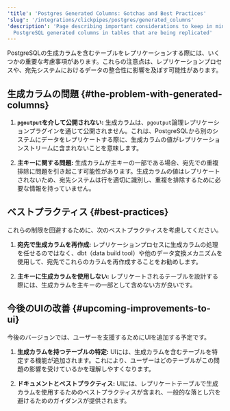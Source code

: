 ```yaml
---
'title': 'Postgres Generated Columns: Gotchas and Best Practices'
'slug': '/integrations/clickpipes/postgres/generated_columns'
'description': 'Page describing important considerations to keep in mind when using
  PostgreSQL generated columns in tables that are being replicated'
---
```




PostgreSQLの生成カラムを含むテーブルをレプリケーションする際には、いくつかの重要な考慮事項があります。これらの注意点は、レプリケーションプロセスや、宛先システムにおけるデータの整合性に影響を及ぼす可能性があります。

## 生成カラムの問題 {#the-problem-with-generated-columns}

1. **`pgoutput`を介して公開されない:** 生成カラムは、`pgoutput`論理レプリケーションプラグインを通じて公開されません。これは、PostgreSQLから別のシステムにデータをレプリケートする際に、生成カラムの値がレプリケーションストリームに含まれないことを意味します。

2. **主キーに関する問題:** 生成カラムが主キーの一部である場合、宛先での重複排除に問題を引き起こす可能性があります。生成カラムの値はレプリケートされないため、宛先システムは行を適切に識別し、重複を排除するために必要な情報を持っていません。

## ベストプラクティス {#best-practices}

これらの制限を回避するために、次のベストプラクティスを考慮してください。

1. **宛先で生成カラムを再作成:** レプリケーションプロセスに生成カラムの処理を任せるのではなく、dbt（data build tool）や他のデータ変換メカニズムを使用して、宛先でこれらのカラムを再作成することをお勧めします。

2. **主キーに生成カラムを使用しない:** レプリケートされるテーブルを設計する際には、生成カラムを主キーの一部として含めない方が良いです。

## 今後のUIの改善 {#upcoming-improvements-to-ui}

今後のバージョンでは、ユーザーを支援するためにUIを追加する予定です。

1. **生成カラムを持つテーブルの特定:** UIには、生成カラムを含むテーブルを特定する機能が追加されます。これにより、ユーザーはどのテーブルがこの問題の影響を受けているかを理解しやすくなります。

2. **ドキュメントとベストプラクティス:** UIには、レプリケートテーブルで生成カラムを使用するためのベストプラクティスが含まれ、一般的な落とし穴を避けるためのガイダンスが提供されます。
